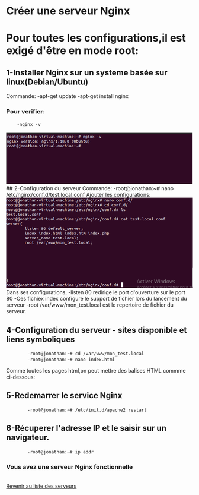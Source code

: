 # Créer une serveur Nginx
# Pour toutes les configurations,il est exigé d'être en mode root:

## 1-Installer Nginx sur un systeme basée sur linux(Debian/Ubuntu)
  Commande:
        -apt-get update
        -apt-get install nginx
  ### Pour verifier:
        -nginx -v
<img src="image/verifier.png" alt="">
## 2-Configuration du serveur
  Commande:
            -root@jonathan:~# nano /etc/nginx/conf.d/test.local.conf
Ajouter les configurations: 
<img src="image/nginx-conf.png" alt="">
Dans ses configurations,
            -listen 80 redirige le port d'ouverture sur le port 80
            -Ces fichiex index configure le support de fichier lors du lancement du serveur
            -root  /var/www/mon_test.local est le repertoire de fichier du serveur.

## 4-Configuration du serveur - sites disponible et liens symboliques
            -root@jonathan:~# cd /var/www/mon_test.local
            -root@jonathan:~# nano index.html
Comme toutes les pages html,on peut mettre des balises HTML commme ci-dessous:
<img href="image/nginx-html.png"></img>

## 5-Redemarrer le service Nginx

            -root@jonathan:~# /etc/init.d/apache2 restart
## 6-Récuperer l'adresse IP et le saisir sur un navigateur.
            -root@jonathan:~# ip addr
<a href="image/nginx-IP.png"></a>
### Vous avez une serveur Nginx fonctionnelle
<a href="image/nginx-test.png"></a>

<br>
<a href="https://github.com/Jonas4884/Reseau-et-systeme">Revenir au liste des serveurs</a>